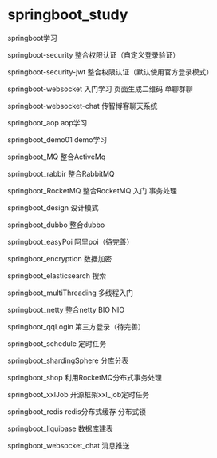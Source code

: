 # springboot_study
springboot学习

springboot-security 整合权限认证（自定义登录验证）

springboot-security-jwt 整合权限认证（默认使用官方登录模式）

springboot-websocket    入门学习 页面生成二维码 单聊群聊

springboot-websocket-chat    传智博客聊天系统

springboot_aop aop学习

springboot_demo01 demo学习

springboot_MQ    整合ActiveMq

springboot_rabbir   整合RabbitMQ

springboot_RocketMQ  整合RocketMQ 入门 事务处理

springboot_design   设计模式

springboot_dubbo  整合dubbo

springboot_easyPoi  阿里poi（待完善）

springboot_encryption 数据加密

springboot_elasticsearch  搜索

springboot_multiThreading  多线程入门

springboot_netty   整合netty BIO NIO

springboot_qqLogin  第三方登录（待完善）

springboot_schedule 定时任务

springboot_shardingSphere  分库分表

springboot_shop  利用RocketMQ分布式事务处理 

springboot_xxlJob  开源框架xxl_job定时任务

springboot_redis  redis分布式缓存 分布式锁

springboot_liquibase 数据库建表

springboot_websocket_chat 消息推送




